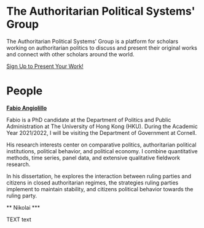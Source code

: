 # The Authoritarian Political Systems' Group


The Authoritarian Political Systems' Group is a platform for scholars working on authoritarian politics to discuss and present their original works and connect with other scholars around the world.

[Sign Up to Present Your Work!](https://docs.google.com/forms/d/e/1FAIpQLSd1g1QK-yOHL8eWlZLjdzqASH0V7UsBhoNxGXipasVo1iX59g/viewform?embedded=true)

# People

**[Fabio Angiolillo](https://www.fangiolillo.com)**


Fabio is a PhD candidate at the Department of Politics and Public Administration at The University of Hong Kong (HKU). During the Academic Year 2021/2022, I will be visiting the Department of Government at Cornell.

His research interests center on comparative politics, authoritarian political institutions, political behavior, and political economy. I combine quantitative methods, time series, panel data, and extensive qualitative fieldwork research.

In his dissertation, he explores the interaction between ruling parties and citizens in closed authoritarian regimes, the strategies ruling parties implement to maintain stability, and citizens political behavior towards the ruling party.

** Nikolai ***

TEXT text
